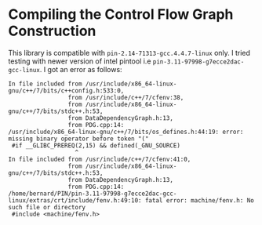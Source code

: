 # Compiling the Control Flow Graph Construction 

This library is compatible with `pin-2.14-71313-gcc.4.4.7-linux` only. I tried testing with newer version of intel pintool i.e `pin-3.11-97998-g7ecce2dac-gcc-linux`. I got an error as follows: 

```
In file included from /usr/include/x86_64-linux-gnu/c++/7/bits/c++config.h:533:0,
                 from /usr/include/c++/7/cfenv:38,
                 from /usr/include/x86_64-linux-gnu/c++/7/bits/stdc++.h:53,
                 from DataDependencyGraph.h:13,
                 from PDG.cpp:14:
/usr/include/x86_64-linux-gnu/c++/7/bits/os_defines.h:44:19: error: missing binary operator before token "("
 #if __GLIBC_PREREQ(2,15) && defined(_GNU_SOURCE)
                   ^
In file included from /usr/include/c++/7/cfenv:41:0,
                 from /usr/include/x86_64-linux-gnu/c++/7/bits/stdc++.h:53,
                 from DataDependencyGraph.h:13,
                 from PDG.cpp:14:
/home/bernard/PIN/pin-3.11-97998-g7ecce2dac-gcc-linux/extras/crt/include/fenv.h:49:10: fatal error: machine/fenv.h: No such file or directory
 #include <machine/fenv.h>
```


